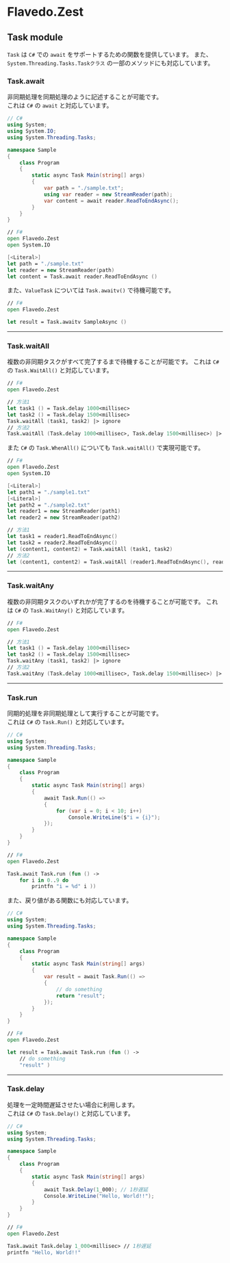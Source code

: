 # Flavedo.Zest

## Task module

`Task` は `C#` での `await` をサポートするための関数を提供しています。
また、`System.Threading.Tasks.Taskクラス` の一部のメソッドにも対応しています。

### Task.await

非同期処理を同期処理のように記述することが可能です。  
これは `C#` の `await` と対応しています。

```cs
// C#
using System;
using System.IO;
using System.Threading.Tasks;

namespace Sample
{
    class Program
    {
        static async Task Main(string[] args)
        {
            var path = "./sample.txt";
            using var reader = new StreamReader(path);
            var content = await reader.ReadToEndAsync();
        }
    }
}
```

```fsharp
// F#
open Flavedo.Zest
open System.IO

[<Literal>]
let path = "./sample.txt"
let reader = new StreamReader(path)
let content = Task.await reader.ReadToEndAsync ()
```

また、`ValueTask` については `Task.awaitv()` で待機可能です。

```fsharp
// F#
open Flavedo.Zest

let result = Task.awaitv SampleAsync ()
```

---

### Task.waitAll

複数の非同期タスクがすべて完了するまで待機することが可能です。
これは `C#` の `Task.WaitAll()` と対応しています。

```fsharp
// F#
open Flavedo.Zest

// 方法1
let task1 () = Task.delay 1000<millisec>
let task2 () = Task.delay 1500<millisec>
Task.waitAll (task1, task2) |> ignore
// 方法2
Task.waitAll (Task.delay 1000<millisec>, Task.delay 1500<millisec>) |> ignore
```

また `C#` の `Task.WhenAll()` についても `Task.waitAll()` で実現可能です。

```fsharp
// F#
open Flavedo.Zest
open System.IO

[<Literal>]
let path1 = "./sample1.txt"
[<Literal>]
let path2 = "./sample2.txt"
let reader1 = new StreamReader(path1)
let reader2 = new StreamReader(path2)

// 方法1
let task1 = reader1.ReadToEndAsync()
let task2 = reader2.ReadToEndAsync()
let (content1, content2) = Task.waitAll (task1, task2)
// 方法2
let (content1, content2) = Task.waitAll (reader1.ReadToEndAsync(), reader2.ReadToEndAsync())
```

---

### Task.waitAny

複数の非同期タスクのいずれかが完了するのを待機することが可能です。
これは `C#` の `Task.WaitAny()` と対応しています。

```fsharp
// F#
open Flavedo.Zest

// 方法1
let task1 () = Task.delay 1000<millisec>
let task2 () = Task.delay 1500<millisec>
Task.waitAny (task1, task2) |> ignore
// 方法2
Task.waitAny (Task.delay 1000<millisec>, Task.delay 1500<millisec>) |> ignore
```

---  

### Task.run

同期的処理を非同期処理として実行することが可能です。  
これは `C#` の `Task.Run()` と対応しています。

```cs
// C#
using System;
using System.Threading.Tasks;

namespace Sample
{
    class Program
    {
        static async Task Main(string[] args)
        {
            await Task.Run(() =>
            {
                for (var i = 0; i < 10; i++)
                    Console.WriteLine($"i = {i}");
            });
        }
    }
}
```

```fsharp
// F#
open Flavedo.Zest

Task.await Task.run (fun () ->
    for i in 0..9 do
        printfn "i = %d" i ))
```

また、戻り値がある関数にも対応しています。

```cs
// C#
using System;
using System.Threading.Tasks;

namespace Sample
{
    class Program
    {
        static async Task Main(string[] args)
        {
            var result = await Task.Run(() =>
            {
                // do something
                return "result";
            });
        }
    }
}
```

```fsharp
// F#
open Flavedo.Zest

let result = Task.await Task.run (fun () ->
    // do something
    "result" )
```

---  

### Task.delay

処理を一定時間遅延させたい場合に利用します。  
これは `C#` の `Task.Delay()` と対応しています。

```cs
// C#
using System;
using System.Threading.Tasks;

namespace Sample
{
    class Program
    {
        static async Task Main(string[] args)
        {
            await Task.Delay(1_000); // 1秒遅延
            Console.WriteLine("Hello, World!!");
        }
    }
}
```

```fsharp
// F#
open Flavedo.Zest

Task.await Task.delay 1_000<millisec> // 1秒遅延
printfn "Hello, World!!"
```
